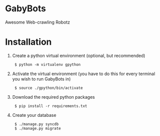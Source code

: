 GabyBots
========

Awesome Web-crawling Robotz

Installation
============

1. Create a python virtual environment (optional, but recommended)

        $ python -m virtualenv gpython

2. Activate the virtual environment (you have to do this for every terminal you wish to run GabyBots in)

        $ source ./gpython/bin/activate

3. Download the required python packages

        $ pip install -r requirements.txt

4. Create your database

        $ ./manage.py syncdb
        $ ./manage.py migrate


